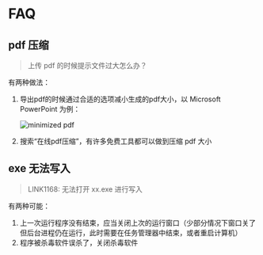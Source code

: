 # FAQ

## pdf 压缩

> 上传 pdf 的时候提示文件过大怎么办？

有两种做法：

1. 导出pdf的时候通过合适的选项减小生成的pdf大小，以 Microsoft PowerPoint 为例：

    ![minimized pdf](minimized-pdf.png)

2. 搜索“在线pdf压缩”，有许多免费工具都可以做到压缩 pdf 大小

## exe 无法写入

> LINK1168: 无法打开 xx.exe 进行写入

有两种可能：

1. 上一次运行程序没有结束，应当关闭上次的运行窗口（少部分情况下窗口关了但后台进程仍在运行，此时需要在任务管理器中结束，或者重启计算机）
2. 程序被杀毒软件误杀了，关闭杀毒软件
